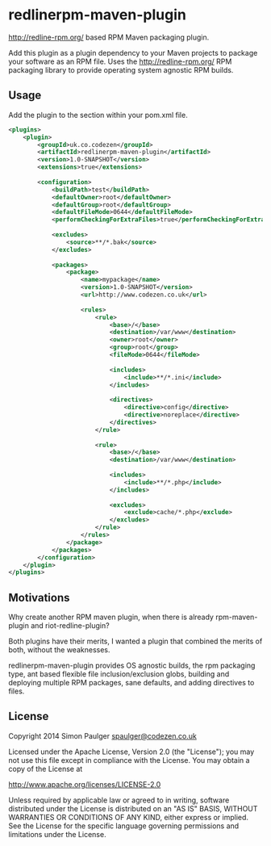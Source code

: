 
# redlinerpm-maven-plugin

http://redline-rpm.org/ based RPM Maven packaging plugin.

Add this plugin as a plugin dependency to your Maven projects to package your software
as an RPM file. Uses the http://redline-rpm.org/ RPM packaging library to provide
operating system agnostic RPM builds.  

## Usage

Add the plugin to the <plugins> section within your pom.xml file.

```xml
<plugins>
    <plugin>
        <groupId>uk.co.codezen</groupId>
        <artifactId>redlinerpm-maven-plugin</artifactId>
        <version>1.0-SNAPSHOT</version>
        <extensions>true</extensions>
    
        <configuration>
            <buildPath>test</buildPath>
            <defaultOwner>root</defaultOwner>
            <defaultGroup>root</defaultGroup>
            <defaultFileMode>0644</defaultFileMode>
            <performCheckingForExtraFiles>true</performCheckingForExtraFiles>
    
            <excludes>
                <source>**/*.bak</source>
            </excludes>
    
            <packages>
                <package>
                    <name>mypackage</name>
                    <version>1.0-SNAPSHOT</version>
                    <url>http://www.codezen.co.uk</url>
    
                    <rules>
                        <rule>
                            <base>/</base>
                            <destination>/var/www</destination>
                            <owner>root</owner>
                            <group>root</group>
                            <fileMode>0644</fileMode>
    
                            <includes>
                                <include>**/*.ini</include>
                            </includes>
    
                            <directives>
                                <directive>config</directive>
                                <directive>noreplace</directive>
                            </directives>
                        </rule>
    
                        <rule>
                            <base>/</base>
                            <destination>/var/www</destination>
    
                            <includes>
                                <include>**/*.php</include>
                            </includes>
    
                            <excludes>
                                <exclude>cache/*.php</exclude>
                            </excludes>
                        </rule>
                    </rules>
                </package>
            </packages>
        </configuration>
    </plugin>
</plugins>
```

## Motivations

Why create another RPM maven plugin, when there is already rpm-maven-plugin
and riot-redline-plugin?

Both plugins have their merits, I wanted a plugin that combined the merits of
both, without the weaknesses.

redlinerpm-maven-plugin provides OS agnostic builds, the rpm packaging type, 
ant based flexible file inclusion/exclusion globs, building and deploying 
multiple RPM packages, sane defaults, and adding directives to files.   

## License

Copyright 2014 Simon Paulger <spaulger@codezen.co.uk>

Licensed under the Apache License, Version 2.0 (the "License");
you may not use this file except in compliance with the License.
You may obtain a copy of the License at

http://www.apache.org/licenses/LICENSE-2.0

Unless required by applicable law or agreed to in writing, software
distributed under the License is distributed on an "AS IS" BASIS,
WITHOUT WARRANTIES OR CONDITIONS OF ANY KIND, either express or implied.
See the License for the specific language governing permissions and
limitations under the License.
